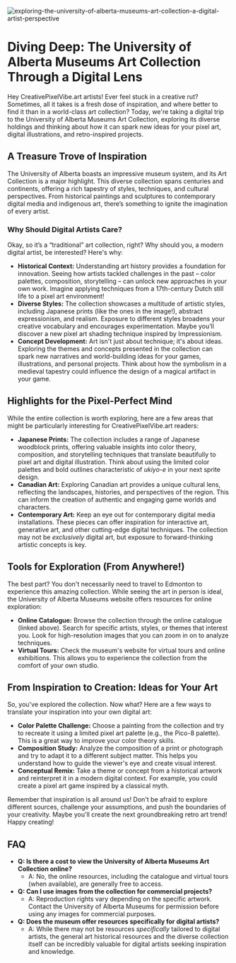 ![exploring-the-university-of-alberta-museums-art-collection-a-digital-artist-perspective](https://images.pexels.com/photos/4348079/pexels-photo-4348079.jpeg?auto=compress&cs=tinysrgb&fit=crop&h=627&w=1200)

# Diving Deep: The University of Alberta Museums Art Collection Through a Digital Lens

Hey CreativePixelVibe.art artists! Ever feel stuck in a creative rut? Sometimes, all it takes is a fresh dose of inspiration, and where better to find it than in a world-class art collection? Today, we're taking a digital trip to the University of Alberta Museums Art Collection, exploring its diverse holdings and thinking about how it can spark new ideas for your pixel art, digital illustrations, and retro-inspired projects.

## A Treasure Trove of Inspiration

The University of Alberta boasts an impressive museum system, and its Art Collection is a major highlight. This diverse collection spans centuries and continents, offering a rich tapestry of styles, techniques, and cultural perspectives. From historical paintings and sculptures to contemporary digital media and indigenous art, there’s something to ignite the imagination of every artist.

### Why Should Digital Artists Care?

Okay, so it’s a “traditional” art collection, right? Why should you, a modern digital artist, be interested? Here's why:

*   **Historical Context:** Understanding art history provides a foundation for innovation. Seeing how artists tackled challenges in the past – color palettes, composition, storytelling – can unlock new approaches in your own work. Imagine applying techniques from a 17th-century Dutch still life to a pixel art environment! 
*   **Diverse Styles:** The collection showcases a multitude of artistic styles, including Japanese prints (like the ones in the image!), abstract expressionism, and realism. Exposure to different styles broadens your creative vocabulary and encourages experimentation. Maybe you’ll discover a new pixel art shading technique inspired by Impressionism.
*   **Concept Development:** Art isn't just about technique; it's about ideas. Exploring the themes and concepts presented in the collection can spark new narratives and world-building ideas for your games, illustrations, and personal projects. Think about how the symbolism in a medieval tapestry could influence the design of a magical artifact in your game.

## Highlights for the Pixel-Perfect Mind

While the entire collection is worth exploring, here are a few areas that might be particularly interesting for CreativePixelVibe.art readers:

*   **Japanese Prints:** The collection includes a range of Japanese woodblock prints, offering valuable insights into color theory, composition, and storytelling techniques that translate beautifully to pixel art and digital illustration. Think about using the limited color palettes and bold outlines characteristic of *ukiyo-e* in your next sprite design.
*   **Canadian Art:** Exploring Canadian art provides a unique cultural lens, reflecting the landscapes, histories, and perspectives of the region. This can inform the creation of authentic and engaging game worlds and characters.
*   **Contemporary Art:** Keep an eye out for contemporary digital media installations. These pieces can offer inspiration for interactive art, generative art, and other cutting-edge digital techniques. The collection may not be *exclusively* digital art, but exposure to forward-thinking artistic concepts is key. 

## Tools for Exploration (From Anywhere!)

The best part? You don't necessarily need to travel to Edmonton to experience this amazing collection. While seeing the art in person is ideal, the University of Alberta Museums website offers resources for online exploration:

*   **Online Catalogue:** Browse the collection through the online catalogue (linked above). Search for specific artists, styles, or themes that interest you. Look for high-resolution images that you can zoom in on to analyze techniques.
*   **Virtual Tours:** Check the museum's website for virtual tours and online exhibitions. This allows you to experience the collection from the comfort of your own studio.

## From Inspiration to Creation: Ideas for Your Art

So, you've explored the collection. Now what? Here are a few ways to translate your inspiration into your own digital art:

*   **Color Palette Challenge:** Choose a painting from the collection and try to recreate it using a limited pixel art palette (e.g., the Pico-8 palette). This is a great way to improve your color theory skills.
*   **Composition Study:** Analyze the composition of a print or photograph and try to adapt it to a different subject matter. This helps you understand how to guide the viewer's eye and create visual interest.
*   **Conceptual Remix:** Take a theme or concept from a historical artwork and reinterpret it in a modern digital context. For example, you could create a pixel art game inspired by a classical myth.

Remember that inspiration is all around us! Don't be afraid to explore different sources, challenge your assumptions, and push the boundaries of your creativity. Maybe you'll create the next groundbreaking retro art trend! Happy creating!

## FAQ

*   **Q: Is there a cost to view the University of Alberta Museums Art Collection online?**
    *   A: No, the online resources, including the catalogue and virtual tours (when available), are generally free to access.
*   **Q: Can I use images from the collection for commercial projects?**
    *   A: Reproduction rights vary depending on the specific artwork. Contact the University of Alberta Museums for permission before using any images for commercial purposes.
*   **Q: Does the museum offer resources specifically for digital artists?**
    *   A: While there may not be resources *specifically* tailored to digital artists, the general art historical resources and the diverse collection itself can be incredibly valuable for digital artists seeking inspiration and knowledge.

